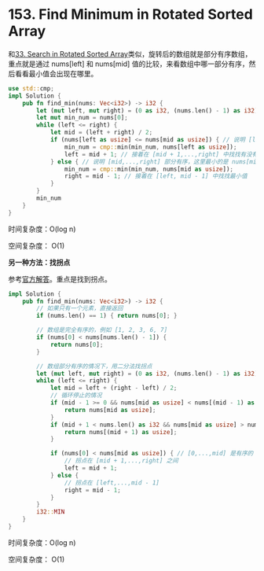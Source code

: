 # 153. Find Minimum in Rotated Sorted Array

和[33. Search in Rotated Sorted Array](/leetcode/notes/33.%20Search%20in%20Rotated%20Sorted%20Array.md)类似，旋转后的数组就是部分有序数组，重点就是通过 nums[left] 和 nums[mid] 值的比较，来看数组中哪一部分有序，然后看看最小值会出现在哪里。

```rust
use std::cmp;
impl Solution {
    pub fn find_min(nums: Vec<i32>) -> i32 {
        let (mut left, mut right) = (0 as i32, (nums.len() - 1) as i32);
        let mut min_num = nums[0];
        while (left <= right) {
            let mid = (left + right) / 2;
            if (nums[left as usize] <= nums[mid as usize]) { // 说明 [left,...,mid] 是部分有序的
                min_num = cmp::min(min_num, nums[left as usize]);
                left = mid + 1; // 接着在 [mid + 1,...,right] 中找找有没有最小值
            } else { // 说明 [mid,...,right] 部分有序，这里最小的是 nums[mid]
                min_num = cmp::min(min_num, nums[mid as usize]);
                right = mid - 1; // 接着在 [left, mid - 1] 中找找最小值
            }
        }
        min_num
    }
}
```

时间复杂度：O(log n)

空间复杂度： O(1)

**另一种方法：找拐点**

参考[官方解答](https://leetcode.com/problems/find-minimum-in-rotated-sorted-array/solution/)。重点是找到拐点。

```rust
impl Solution {
    pub fn find_min(nums: Vec<i32>) -> i32 {
        // 如果只有一个元素，直接返回
        if (nums.len() == 1) { return nums[0]; }

        // 数组是完全有序的，例如 [1, 2, 3, 6, 7]
        if (nums[0] < nums[nums.len() - 1]) {
            return nums[0];
        }

        // 数组部分有序的情况下，用二分法找拐点
        let (mut left, mut right) = (0 as i32, (nums.len() - 1) as i32);
        while (left <= right) {
            let mid = left + (right - left) / 2;
            // 循环停止的情况
            if (mid - 1 >= 0 && nums[mid as usize] < nums[(mid - 1) as usize]) { 
                return nums[mid as usize];
            }
            if (mid + 1 < nums.len() as i32 && nums[mid as usize] > nums[(mid + 1) as usize]) {
                return nums[(mid + 1) as usize];
            }

            if (nums[0] < nums[mid as usize]) { // [0,...,mid] 是有序的
                // 拐点在 [mid + 1,...,right] 之间
                left = mid + 1;
            } else {
                // 拐点在 [left,...,mid - 1]
                right = mid - 1;
            }
        }
        i32::MIN
    }
}
```

时间复杂度：O(log n)

空间复杂度： O(1)